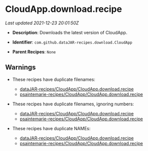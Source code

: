 # CloudApp.download.recipe

_Last updated 2021-12-23 20:01:50Z_

- **Description**: Downloads the latest version of CloudApp.

- **Identifier**: `com.github.dataJAR-recipes.download.CloudApp`

- **Parent Recipes**: `None`


## Warnings

- These recipes have duplicate filenames:
    - [dataJAR-recipes/CloudApp/CloudApp.download.recipe](/autopkg-dupe-tracker/dataJAR-recipes/CloudApp/CloudApp.download.recipe)
    - [psaintemarie-recipes/CloudApp/CloudApp.download.recipe](/autopkg-dupe-tracker/psaintemarie-recipes/CloudApp/CloudApp.download.recipe)

- These recipes have duplicate filenames, ignoring numbers:
    - [dataJAR-recipes/CloudApp/CloudApp.download.recipe](/autopkg-dupe-tracker/dataJAR-recipes/CloudApp/CloudApp.download.recipe)
    - [psaintemarie-recipes/CloudApp/CloudApp.download.recipe](/autopkg-dupe-tracker/psaintemarie-recipes/CloudApp/CloudApp.download.recipe)

- These recipes have duplicate NAMEs:
    - [dataJAR-recipes/CloudApp/CloudApp.download.recipe](/autopkg-dupe-tracker/dataJAR-recipes/CloudApp/CloudApp.download.recipe)
    - [psaintemarie-recipes/CloudApp/CloudApp.download.recipe](/autopkg-dupe-tracker/psaintemarie-recipes/CloudApp/CloudApp.download.recipe)